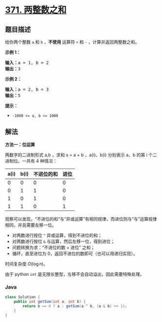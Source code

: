 # [371. 两整数之和](https://leetcode.cn/problems/sum-of-two-integers)

## 题目描述

<p>给你两个整数 <code>a</code> 和 <code>b</code> ，<strong>不使用 </strong>运算符&nbsp;<code>+</code> 和&nbsp;<code>-</code>&nbsp;​​​​​​​，计算并返回两整数之和。</p>

<p><strong>示例 1：</strong></p>

<pre>
<strong>输入：</strong>a = 1, b = 2
<strong>输出：</strong>3
</pre>

<p><strong>示例 2：</strong></p>

<pre>
<strong>输入：</strong>a = 2, b = 3
<strong>输出：</strong>5
</pre>

<p><strong>提示：</strong></p>

<ul>
	<li><code>-1000 &lt;= a, b &lt;= 1000</code></li>
</ul>

## 解法

**方法一：位运算**

两数字的二进制形式 a,b ，求和 s = a + b ，a(i)、b(i) 分别表示 a、b 的第 i 个二进制位。一共有 4 种情况：

| a(i) | b(i) | 不进位的和 | 进位 |
| ---- | ---- | ---------- | ---- |
| 0    | 0    | 0          | 0    |
| 0    | 1    | 1          | 0    |
| 1    | 0    | 1          | 0    |
| 1    | 1    | 0          | 1    |

观察可以发现，“不进位的和”与“异或运算”有相同规律，而进位则与“与”运算规律相同，并且需要左移一位。

-   对两数进行按位 `^` 异或运算，得到不进位的和；
-   对两数进行按位 `&` 与运算，然后左移一位，得到进位；
-   问题转换为求：“不进位的数 + 进位” 之和；
-   循环，直至进位为 0，返回不进位的数即可（也可以用递归实现）。

时间复杂度 $O(\log n)$。

由于 python `int` 是无限长整型，左移不会自动溢出，因此需要特殊处理。

### **Java**

```java
class Solution {
    public int getSum(int a, int b) {
        return b == 0 ? a : getSum(a ^ b, (a & b) << 1);
    }
}
```
